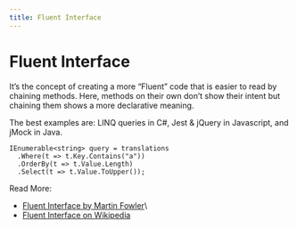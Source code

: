 ```yaml
---
title: Fluent Interface
---
```


# Fluent Interface

It’s the concept of creating a more “Fluent” code that is easier to read by chaining methods. Here, methods on their own
don’t show their intent but chaining them shows a more declarative meaning.

The best examples are: LINQ queries in C#, Jest & jQuery in Javascript, and jMock in Java.

```dotnet
IEnumerable<string> query = translations
  .Where(t => t.Key.Contains("a"))
  .OrderBy(t => t.Value.Length)
  .Select(t => t.Value.ToUpper());
```

Read More:

- [Fluent Interface by Martin Fowler](https://martinfowler.com/bliki/FluentInterface.html)\
- [Fluent Interface on Wikipedia](https://en.wikipedia.org/wiki/Fluent_interface)
